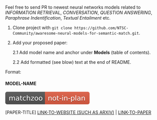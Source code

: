 Feel free to send PR to newest neural networks models related to *INFORMATION RETRIEVAL*, *CONVERSATION*, *QUESTION ANSWERING*, *Paraphrase Indentification*, *Textual Entailment* etc.

1. Clone project with `git clone https://github.com/NTSC-Community/awaresome-neural-models-for-semantic-match.git`.
2. Add your proposed paper:

    2.1 Add model name and anchor under **Models** (table of contents).
    
    2.2 Add formatted (see blow) text at the end of README.

Format:

#### MODEL-NAME
![status](artworks/not-in-plan.svg)

[PAPER-TITLE]
[LINK-TO-WEBSITE (SUCH AS ARXIV)]() | [LINK-TO-PAPER]()
